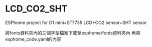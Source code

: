 # LCD_CO2_SHT
ESPhome project for D1 mini+ST7735 LCD+CO2 sensor+SHT sensor 

將fonts資料夾內的三個字型檔案下載至esphome/fonts資料夾內
再將esphome_code.yaml的內容
